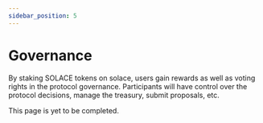```yaml
---
sidebar_position: 5
---
```


# Governance

By staking SOLACE tokens on solace, users gain rewards as well as voting rights in the protocol governance. Participants will have control over the protocol decisions, manage the treasury, submit proposals, etc.

This page is yet to be completed.
